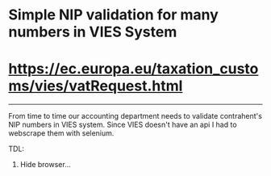 # Simple NIP validation for many numbers in VIES System
# https://ec.europa.eu/taxation_customs/vies/vatRequest.html
___
From time to time our accounting department needs to validate contrahent's NIP numbers in VIES system. Since VIES doesn't have an api I had to webscrape them with selenium.

TDL: 
1) Hide browser...